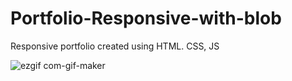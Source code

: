 # Portfolio-Responsive-with-blob
Responsive portfolio created using HTML. CSS, JS

![ezgif com-gif-maker](https://user-images.githubusercontent.com/87420521/159200345-885d11e6-38cf-41e6-aab3-413ebdb031be.gif)
